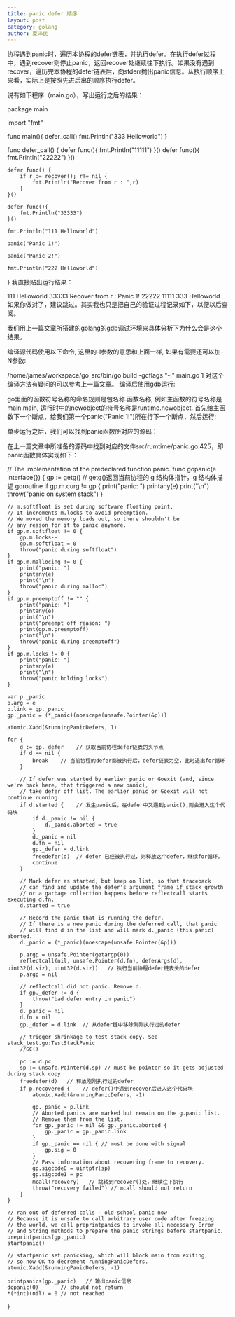 ```yaml
---
title: panic defer 顺序
layout: post
category: golang
author: 夏泽民
---
```

协程遇到panic时，遍历本协程的defer链表，并执行defer。在执行defer过程中，遇到recover则停止panic，返回recover处继续往下执行。如果没有遇到recover，遍历完本协程的defer链表后，向stderr抛出panic信息。从执行顺序上来看，实际上是按照先进后出的顺序执行defer。
<!-- more -->
说有如下程序（main.go），写出运行之后的结果：

package main

import "fmt"

func main(){
    defer_call()
    fmt.Println("333 Helloworld")
}

func defer_call()  {
    defer func(){
        fmt.Println("11111")
    }()
    defer func(){
        fmt.Println("22222")
    }()

    defer func() {
        if r := recover(); r!= nil {
            fmt.Println("Recover from r : ",r)
        }
    }()

    defer func(){
        fmt.Println("33333")
    }()

    fmt.Println("111 Helloworld")

    panic("Panic 1!")

    panic("Panic 2!")

    fmt.Println("222 Helloworld")
}
我直接贴出运行结果：

111 Helloworld
33333
Recover from r :  Panic 1!
22222
11111
333 Helloworld
如果你做对了，建议跳过。其实我也只是把自己的验证过程记录如下，以便以后查阅。

我们用上一篇文章所搭建的golang的gdb调试环境来具体分析下为什么会是这个结果。

编译源代码使用以下命令, 这里的-l参数的意思和上面一样, 如果有需要还可以加-N参数:

/home/james/workspace/go_src/bin/go build -gcflags "-l" main.go
1
对这个编译方法有疑问的可以参考上一篇文章。
编译后使用gdb运行:

go里面的函数符号名称的命名规则是包名称.函数名称, 例如主函数的符号名称是main.main, 运行时中的newobject的符号名称是runtime.newobject.
首先给主函数下一个断点，给我们第一个panic("Panic 1!")所在行下一个断点，然后运行:

单步运行之后，我们可以找到panic函数所对应的源码：


在上一篇文章中所准备的源码中找到对应的文件src/rumtime/panic.go:425，即panic函数具体实现如下：

// The implementation of the predeclared function panic.
func gopanic(e interface{}) {
    gp := getg()    // getg()返回当前协程的 g 结构体指针，g 结构体描述 goroutine
    if gp.m.curg != gp {
        print("panic: ")
        printany(e)
        print("\n")
        throw("panic on system stack")
    }

    // m.softfloat is set during software floating point.
    // It increments m.locks to avoid preemption.
    // We moved the memory loads out, so there shouldn't be
    // any reason for it to panic anymore.
    if gp.m.softfloat != 0 {
        gp.m.locks--
        gp.m.softfloat = 0
        throw("panic during softfloat")
    }
    if gp.m.mallocing != 0 {
        print("panic: ")
        printany(e)
        print("\n")
        throw("panic during malloc")
    }
    if gp.m.preemptoff != "" {
        print("panic: ")
        printany(e)
        print("\n")
        print("preempt off reason: ")
        print(gp.m.preemptoff)
        print("\n")
        throw("panic during preemptoff")
    }
    if gp.m.locks != 0 {
        print("panic: ")
        printany(e)
        print("\n")
        throw("panic holding locks")
    }

    var p _panic
    p.arg = e
    p.link = gp._panic
    gp._panic = (*_panic)(noescape(unsafe.Pointer(&p)))

    atomic.Xadd(&runningPanicDefers, 1)

    for {
        d := gp._defer    // 获取当前协程defer链表的头节点
        if d == nil {
            break    // 当前协程的defer都被执行后，defer链表为空，此时退出for循环
        }

        // If defer was started by earlier panic or Goexit (and, since we're back here, that triggered a new panic),
        // take defer off list. The earlier panic or Goexit will not continue running.
        if d.started {    // 发生panic后，在defer中又遇到panic(),则会进入这个代码块
            if d._panic != nil {
                d._panic.aborted = true
            }
            d._panic = nil
            d.fn = nil
            gp._defer = d.link
            freedefer(d)  // defer 已经被执行过，则释放这个defer，继续for循环。
            continue
        }

        // Mark defer as started, but keep on list, so that traceback
        // can find and update the defer's argument frame if stack growth
        // or a garbage collection happens before reflectcall starts executing d.fn.
        d.started = true

        // Record the panic that is running the defer.
        // If there is a new panic during the deferred call, that panic
        // will find d in the list and will mark d._panic (this panic) aborted.
        d._panic = (*_panic)(noescape(unsafe.Pointer(&p)))

        p.argp = unsafe.Pointer(getargp(0))
        reflectcall(nil, unsafe.Pointer(d.fn), deferArgs(d), uint32(d.siz), uint32(d.siz))   // 执行当前协程defer链表头的defer
        p.argp = nil

        // reflectcall did not panic. Remove d.
        if gp._defer != d {
            throw("bad defer entry in panic")
        }
        d._panic = nil
        d.fn = nil
        gp._defer = d.link  // 从defer链中移除刚刚执行过的defer

        // trigger shrinkage to test stack copy. See stack_test.go:TestStackPanic
        //GC()

        pc := d.pc
        sp := unsafe.Pointer(d.sp) // must be pointer so it gets adjusted during stack copy
        freedefer(d)   // 释放刚刚执行过的defer
        if p.recovered {    // defer()中遇到recover后进入这个代码块
            atomic.Xadd(&runningPanicDefers, -1)

            gp._panic = p.link
            // Aborted panics are marked but remain on the g.panic list.
            // Remove them from the list.
            for gp._panic != nil && gp._panic.aborted {
                gp._panic = gp._panic.link
            }
            if gp._panic == nil { // must be done with signal
                gp.sig = 0
            }
            // Pass information about recovering frame to recovery.
            gp.sigcode0 = uintptr(sp)
            gp.sigcode1 = pc
            mcall(recovery)   // 跳转到recover()处，继续往下执行
            throw("recovery failed") // mcall should not return
        }
    }

    // ran out of deferred calls - old-school panic now
    // Because it is unsafe to call arbitrary user code after freezing
    // the world, we call preprintpanics to invoke all necessary Error
    // and String methods to prepare the panic strings before startpanic.
    preprintpanics(gp._panic)
    startpanic()

    // startpanic set panicking, which will block main from exiting,
    // so now OK to decrement runningPanicDefers.
    atomic.Xadd(&runningPanicDefers, -1)

    printpanics(gp._panic)   // 输出panic信息
    dopanic(0)       // should not return
    *(*int)(nil) = 0 // not reached
}